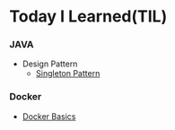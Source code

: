 # Today I Learned(TIL)

### JAVA
- Design Pattern
    - [Singleton Pattern](java/design-pattern/singleton-pattern.md)

### Docker
- [Docker Basics](docker/docker-basics.md)